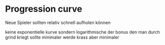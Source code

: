 # Progression curve
Neue Spieler sollten relativ schnell aufholen können

keine exponentielle kurve sondern logarithmische
der bonus den man durch grind kriegt sollte minimaler werde krass aber minimaler
